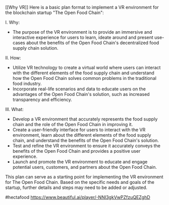 [[Why VR]]
Here is a basic plan format to implement a VR environment for the blockchain startup "The Open Food Chain":

I. Why:

-   The purpose of the VR environment is to provide an immersive and interactive experience for users to learn, ideate around and present use-cases about the benefits of the Open Food Chain's decentralized food supply chain solution.

II. How:

-   Utilize VR technology to create a virtual world where users can interact with the different elements of the food supply chain and understand how the Open Food Chain solves common problems in the traditional food industry.
-   Incorporate real-life scenarios and data to educate users on the advantages of the Open Food Chain's solution, such as increased transparency and efficiency.

III. What:

-   Develop a VR environment that accurately represents the food supply chain and the role of the Open Food Chain in improving it.
-   Create a user-friendly interface for users to interact with the VR environment, learn about the different elements of the food supply chain, and understand the benefits of the Open Food Chain's solution.
-   Test and refine the VR environment to ensure it accurately conveys the benefits of the Open Food Chain and provides a positive user experience.
-   Launch and promote the VR environment to educate and engage potential users, customers, and partners about the Open Food Chain.

This plan can serve as a starting point for implementing the VR environment for The Open Food Chain. Based on the specific needs and goals of the startup, further details and steps may need to be added or adjusted.

#hectafood
https://www.beautiful.ai/player/-NNI3gkVwPZfzuQEZghD

